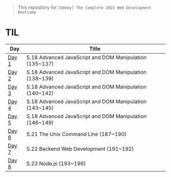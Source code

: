 > This repository for `[Udemy] The Complete 2023 Web Development Bootcamp
`

# TIL

| Day       | Title                                                   |
| --------- | ------------------------------------------------------- |
| [Day 1]() | S.18 Advanced JavaScript and DOM Manipulation (135~137) |
| [Day 2]() | S.18 Advanced JavaScript and DOM Manipulation (138~139) |
| [Day 3]() | S.18 Advanced JavaScript and DOM Manipulation (140~142) |
| [Day 4]() | S.18 Advanced JavaScript and DOM Manipulation (143~145) |
| [Day 5]() | S.18 Advanced JavaScript and DOM Manipulation (146~149) |
| [Day 6]() | S.21 The Unix Command Line (187~190)                    |
| [Day 7]() | S.22 Backend Web Development (191~192)                  |
| [Day 8]() | S.23 Node.js (193~196)                                  |

